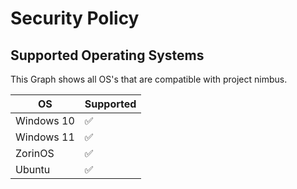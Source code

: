 # Security Policy

## Supported Operating Systems

This Graph shows all OS's that are compatible with project nimbus.

| OS | Supported |
| ------- | ------------------ |
| Windows 10 | :white_check_mark: |
| Windows 11   | :white_check_mark:|
| ZorinOS   | :white_check_mark: |
| Ubuntu   | :white_check_mark: |
